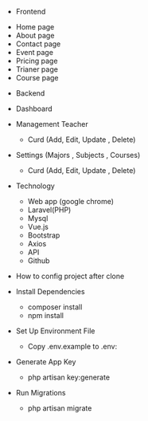 <School Management Project>
 
 + Frontend 
  - Home page
  - About page
  - Contact page
  - Event page
  - Pricing page
  - Trianer page
  - Course page
 
 + Backend 
  - Dashboard 
  - Management Teacher
    - Curd (Add, Edit, Update , Delete)
     
  - Settings (Majors , Subjects , Courses)
    - Curd (Add, Edit, Update , Delete)
   
+ Technology
  
  - Web app (google chrome)
  - Laravel(PHP)
  - Mysql
  - Vue.js
  - Bootstrap
  - Axios 
  - API
  - Github 
  
 + How to config project after clone
  
  - Install Dependencies
    - composer install
    - npm install
  
  - Set Up Environment File
    - Copy .env.example to .env:
     
  - Generate App Key
    - php artisan key:generate
  
  - Run Migrations
    - php artisan migrate
 

 